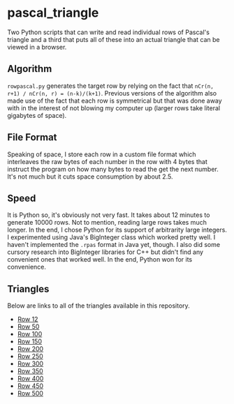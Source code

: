 # pascal_triangle

Two Python scripts that can write and read individual rows of Pascal's triangle and a third that puts all of these into an actual triangle that can be viewed in a browser.

## Algorithm
`rowpascal.py` generates the target row by relying on the fact that `nCr(n, r+1) / nCr(n, r) = (n-k)/(k+1)`. Previous versions of the algorithm also made use of the fact that each row is symmetrical but that was done away with in the interest of not blowing my computer up (larger rows take literal gigabytes of space).

## File Format
Speaking of space, I store each row in a custom file format which interleaves the raw bytes of each number in the row with 4 bytes that instruct the program on how many bytes to read the get the next number. It's not much but it cuts space consumption by about 2.5.

## Speed
It is Python so, it's obviously not very fast. It takes about 12 minutes to generate 10000 rows. Not to mention, reading large rows takes much longer. In the end, I chose Python for its support of arbitrarity large integers. I experimented using Java's BigInteger class which worked pretty well. I haven't implemented the `.rpas` format in Java yet, though. I also did some cursory research into BigInteger libraries for C++ but didn't find any convenient ones that worked well. In the end, Python won for its convenience.

## Triangles
Below are links to all of the triangles available in this repository.

* [Row 12](https://thechosenreader.github.io/pascal_triangle/triangles/12.html)
* [Row 50](https://thechosenreader.github.io/pascal_triangle/triangles/50.html)
* [Row 100](https://thechosenreader.github.io/pascal_triangle/triangles/100.html)
* [Row 150](https://thechosenreader.github.io/pascal_triangle/triangles/150.html)
* [Row 200](https://thechosenreader.github.io/pascal_triangle/triangles/200.html)
* [Row 250](https://thechosenreader.github.io/pascal_triangle/triangles/250.html)
* [Row 300](https://thechosenreader.github.io/pascal_triangle/triangles/300.html)
* [Row 350](https://thechosenreader.github.io/pascal_triangle/triangles/350.html)
* [Row 400](https://thechosenreader.github.io/pascal_triangle/triangles/400.html)
* [Row 450](https://thechosenreader.github.io/pascal_triangle/triangles/450.html)
* [Row 500](https://thechosenreader.github.io/pascal_triangle/triangles/500.html)
